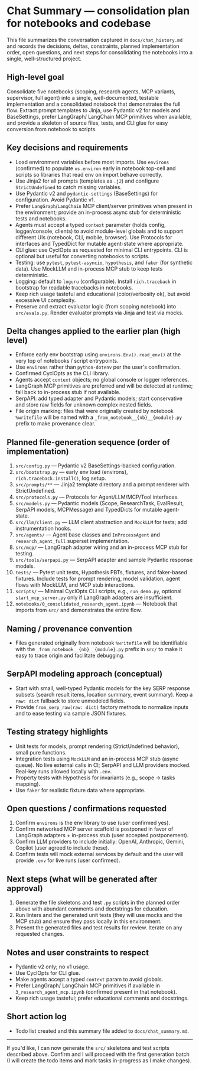 # Chat Summary — consolidation plan for notebooks and codebase

This file summarizes the conversation captured in `docs/chat_history.md` and records the decisions, deltas, constraints, planned
implementation order, open questions, and next steps for consolidating the notebooks into a single, well-structured project.

## High-level goal

Consolidate five notebooks (scoping, research agents, MCP variants, supervisor, full agent) into a single, well-documented, testable
implementation and a consolidated notebook that demonstrates the full flow. Extract prompt templates to Jinja, use Pydantic v2 for models
and BaseSettings, prefer LangGraph/ LangChain MCP primitives when available, and provide a skeleton of source files, tests, and CLI glue for
easy conversion from notebook to scripts.

## Key decisions and requirements

- Load environment variables before most imports. Use `environs` (confirmed) to populate `os.environ` early in notebook top-cell and scripts
  so libraries that read env on import behave correctly.
- Use Jinja2 for all prompts (templates as `.j2`) and configure `StrictUndefined` to catch missing variables.
- Use Pydantic v2 and `pydantic-settings` (BaseSettings) for configuration. Avoid Pydantic v1.
- Prefer `LangGraph`/`LangChain` MCP client/server primitives when present in the environment; provide an in-process async stub for
  deterministic tests and notebooks.
- Agents must accept a typed `context` parameter (holds config, logger/console, clients) to avoid module-level globals and to support
  different UIs (notebook, CLI, mobile, browser). Use Protocols for interfaces and TypedDict for mutable agent-state where appropriate.
- CLI glue: use CyclOpts as requested for minimal CLI entrypoints. CLI is optional but useful for converting notebooks to scripts.
- Testing: use `pytest`, `pytest-asyncio`, `hypothesis`, and `faker` (for synthetic data). Use MockLLM and in-process MCP stub to keep tests
  deterministic.
- Logging: default to `loguru` (configurable). Install `rich.traceback` in bootstrap for readable tracebacks in notebooks.
- Keep rich usage tasteful and educational (color/verbosity ok), but avoid excessive UI complexity.
- Preserve and extract evaluator logic (from scoping notebook) into `src/evals.py`. Render evaluator prompts via Jinja and test via mocks.

## Delta changes applied to the earlier plan (high level)

- Enforce early env bootstrap using `environs.Env().read_env()` at the very top of notebooks / script entrypoints.
- Use `environs` rather than `python-dotenv` per the user's confirmation.
- Confirmed CyclOpts as the CLI library.
- Agents accept `context` objects; no global console or logger references.
- LangGraph MCP primitives are preferred and will be detected at runtime; fall back to in-process stub if not available.
- SerpAPI: add typed adapter and Pydantic models; start conservative and store raw fields for unknown complex nested fields.
- File origin marking: files that were originally created by notebook `%writefile` will be named with a `_from_notebook__{nb}__{module}.py`
  prefix to make provenance clear.

## Planned file-generation sequence (order of implementation)

1. `src/config.py` — Pydantic v2 BaseSettings-backed configuration.
2. `src/bootstrap.py` — early env load (environs), `rich.traceback.install()`, log setup.
3. `src/prompts/**` — Jinja2 template directory and a prompt renderer with StrictUndefined.
4. `src/protocols.py` — Protocols for Agent/LLM/MCP/Tool interfaces.
5. `src/models.py` — Pydantic models (Scope, ResearchTask, EvalResult, SerpAPI models, MCPMessage) and TypedDicts for mutable agent-state.
6. `src/llm/client.py` — LLM client abstraction and `MockLLM` for tests; add instrumentation hooks.
7. `src/agents/` — Agent base classes and `InProcessAgent` and `research_agent_full` superset implementation.
8. `src/mcp/` — LangGraph adapter wiring and an in-process MCP stub for testing.
9. `src/tools/serpapi.py` — SerpAPI adapter and sample Pydantic response models.
10. `tests/` — Pytest unit tests, Hypothesis PBTs, fixtures, and faker-based fixtures. Include tests for prompt rendering, model validation,
    agent flows with MockLLM, and MCP stub interactions.
11. `scripts/` — Minimal CyclOpts CLI scripts, e.g., `run_demo.py`, optional `start_mcp_server.py` only if LangGraph adapters are
    insufficient.
12. `notebooks/0_consolidated_research_agent.ipynb` — Notebook that imports from `src/` and demonstrates the entire flow.

## Naming / provenance convention

- Files generated originally from notebook `%writefile` will be identifiable with the `_from_notebook__{nb}__{module}.py` prefix in `src/`
  to make it easy to trace origin and facilitate debugging.

## SerpAPI modeling approach (conceptual)

- Start with small, well-typed Pydantic models for the key SERP response subsets (search result items, location summary, event summary).
  Keep a `raw: dict` fallback to store unmodeled fields.
- Provide `from_serp_raw(raw: dict)` factory methods to normalize inputs and to ease testing via sample JSON fixtures.

## Testing strategy highlights

- Unit tests for models, prompt rendering (StrictUndefined behavior), small pure functions.
- Integration tests using `MockLLM` and an in-process MCP stub (async queue). No live external calls in CI; SerpAPI and LLM providers
  mocked. Real-key runs allowed locally with `.env`.
- Property tests with Hypothesis for invariants (e.g., scope -> tasks mapping).
- Use `faker` for realistic fixture data where appropriate.

## Open questions / confirmations requested

1. Confirm `environs` is the env library to use (user confirmed yes).
2. Confirm networked MCP server scaffold is postponed in favor of LangGraph adapters + in-process stub (user accepted postponement).
3. Confirm LLM providers to include initially: OpenAI, Anthropic, Gemini, Copilot (user agreed to include these).
4. Confirm tests will mock external services by default and the user will provide `.env` for live runs (user confirmed).

## Next steps (what will be generated after approval)

1. Generate the file skeletons and test `.py` scripts in the planned order above with abundant comments and doctstrings for education.
2. Run linters and the generated unit tests (they will use mocks and the MCP stub) and ensure they pass locally in this environment.
3. Present the generated files and test results for review. Iterate on any requested changes.

## Notes and user constraints to respect

- Pydantic v2 only; no v1 usage.
- Use CyclOpts for CLI glue.
- Make agents accept a typed `context` param to avoid globals.
- Prefer LangGraph/ LangChain MCP primitives if available in `3_research_agent_mcp.ipynb` (confirmed present in that notebook).
- Keep rich usage tasteful; prefer educational comments and docstrings.

## Short action log

- Todo list created and this summary file added to `docs/chat_summary.md`.

---

If you'd like, I can now generate the `src/` skeletons and test scripts described above. Confirm and I will proceed with the first
generation batch (I will create the todo items and mark tasks in-progress as I make changes).
